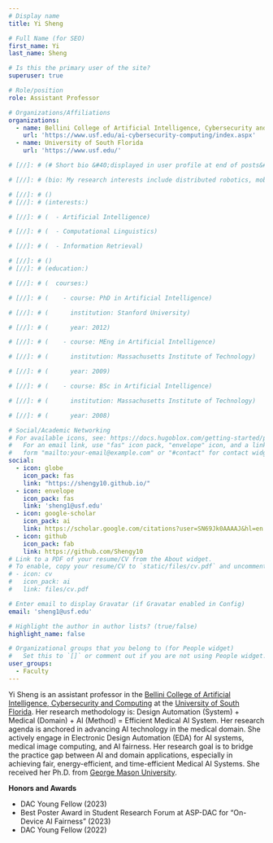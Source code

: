 ```yaml
---
# Display name
title: Yi Sheng

# Full Name (for SEO)
first_name: Yi
last_name: Sheng

# Is this the primary user of the site?
superuser: true

# Role/position
role: Assistant Professor

# Organizations/Affiliations
organizations:
  - name: Bellini College of Artificial Intelligence, Cybersecurity and Computing
    url: 'https://www.usf.edu/ai-cybersecurity-computing/index.aspx'
  - name: University of South Florida
    url: 'https://www.usf.edu/'

# [//]: # (# Short bio &#40;displayed in user profile at end of posts&#41;)

# [//]: # (bio: My research interests include distributed robotics, mobile computing and programmable matter.)

# [//]: # ()
# [//]: # (interests:)

# [//]: # (  - Artificial Intelligence)

# [//]: # (  - Computational Linguistics)

# [//]: # (  - Information Retrieval)

# [//]: # ()
# [//]: # (education:)

# [//]: # (  courses:)

# [//]: # (    - course: PhD in Artificial Intelligence)

# [//]: # (      institution: Stanford University)

# [//]: # (      year: 2012)

# [//]: # (    - course: MEng in Artificial Intelligence)

# [//]: # (      institution: Massachusetts Institute of Technology)

# [//]: # (      year: 2009)

# [//]: # (    - course: BSc in Artificial Intelligence)

# [//]: # (      institution: Massachusetts Institute of Technology)

# [//]: # (      year: 2008)

# Social/Academic Networking
# For available icons, see: https://docs.hugoblox.com/getting-started/page-builder/#icons
#   For an email link, use "fas" icon pack, "envelope" icon, and a link in the
#   form "mailto:your-email@example.com" or "#contact" for contact widget.
social:
  - icon: globe
    icon_pack: fas
    link: "https://shengy10.github.io/"
  - icon: envelope
    icon_pack: fas
    link: 'sheng1@usf.edu'
  - icon: google-scholar
    icon_pack: ai
    link: https://scholar.google.com/citations?user=SN69Jk0AAAAJ&hl=en
  - icon: github
    icon_pack: fab
    link: https://github.com/Shengy10
# Link to a PDF of your resume/CV from the About widget.
# To enable, copy your resume/CV to `static/files/cv.pdf` and uncomment the lines below.
# - icon: cv
#   icon_pack: ai
#   link: files/cv.pdf

# Enter email to display Gravatar (if Gravatar enabled in Config)
email: 'sheng1@usf.edu'

# Highlight the author in author lists? (true/false)
highlight_name: false

# Organizational groups that you belong to (for People widget)
#   Set this to `[]` or comment out if you are not using People widget.
user_groups:
  - Faculty
---
```


Yi Sheng is an assistant professor in the [Bellini College of Artificial Intelligence, Cybersecurity and Computing](https://www.usf.edu/ai-cybersecurity-computing/index.aspx) at the [University of South Florida](https://www.usf.edu/). Her research methodology is: Design Automation (System) + Medical (Domain) + AI (Method) = Efficient Medical AI System. Her research agenda is anchored in advancing AI technology in the medical domain. She actively engage in Electronic Design Automation (EDA) for AI systems, medical image computing, and AI fairness. Her research goal is to bridge the practice gap between AI and domain applications, especially in achieving fair, energy-efficient, and time-efficient Medical AI Systems. She received her Ph.D. from [George Mason University](https://www.gmu.edu/).

**Honors and Awards** 
- DAC Young Fellow (2023)
- Best Poster Award in Student Research Forum at ASP-DAC for “On-Device AI Fairness” (2023)
- DAC Young Fellow (2022)

